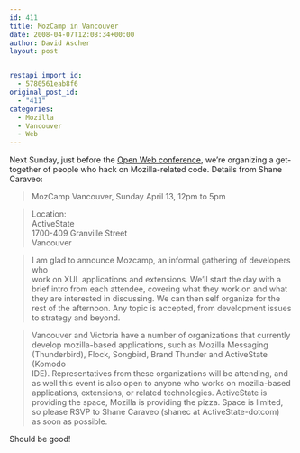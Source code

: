 ```yaml
---
id: 411
title: MozCamp in Vancouver
date: 2008-04-07T12:08:34+00:00
author: David Ascher
layout: post


restapi_import_id:
  - 5780561eab8f6
original_post_id:
  - "411"
categories:
  - Mozilla
  - Vancouver
  - Web
---
```

Next Sunday, just before the [Open Web conference](http://www.openwebvancouver.ca/), we&#8217;re organizing a get-together of people who hack on Mozilla-related code. Details from Shane Caraveo:

> MozCamp Vancouver, Sunday April 13, 12pm to 5pm 

> Location:  
> ActiveState  
> 1700-409 Granville Street  
> Vancouver 

> I am glad to announce Mozcamp, an informal gathering of developers who  
> work on XUL applications and extensions. We&#8217;ll start the day with a brief intro from each attendee, covering what they work on and what they are interested in discussing. We can then self organize for the rest of the afternoon. Any topic is accepted, from development issues to strategy and beyond. 

> Vancouver and Victoria have a number of organizations that currently  
> develop mozilla-based applications, such as Mozilla Messaging  
> (Thunderbird), Flock, Songbird, Brand Thunder and ActiveState (Komodo  
> IDE). Representatives from these organizations will be attending, and  
> as well this event is also open to anyone who works on mozilla-based  
> applications, extensions, or related technologies. ActiveState is  
> providing the space, Mozilla is providing the pizza. Space is limited,  
> so please RSVP to Shane Caraveo (shanec at ActiveState-dotcom)  
> as soon as possible. 

Should be good!